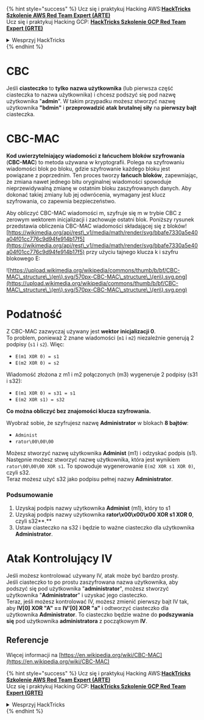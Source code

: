{% hint style="success" %}
Ucz się i praktykuj Hacking AWS:<img src="/.gitbook/assets/arte.png" alt="" data-size="line">[**HackTricks Szkolenie AWS Red Team Expert (ARTE)**](https://training.hacktricks.xyz/courses/arte)<img src="/.gitbook/assets/arte.png" alt="" data-size="line">\
Ucz się i praktykuj Hacking GCP: <img src="/.gitbook/assets/grte.png" alt="" data-size="line">[**HackTricks Szkolenie GCP Red Team Expert (GRTE)**<img src="/.gitbook/assets/grte.png" alt="" data-size="line">](https://training.hacktricks.xyz/courses/grte)

<details>

<summary>Wesprzyj HackTricks</summary>

* Sprawdź [**plany subskrypcyjne**](https://github.com/sponsors/carlospolop)!
* **Dołącz do** 💬 [**grupy Discord**](https://discord.gg/hRep4RUj7f) lub [**grupy telegramowej**](https://t.me/peass) lub **śledź** nas na **Twitterze** 🐦 [**@hacktricks\_live**](https://twitter.com/hacktricks\_live)**.**
* **Dziel się trikami hakerskimi, przesyłając PR-y do** [**HackTricks**](https://github.com/carlospolop/hacktricks) i [**HackTricks Cloud**](https://github.com/carlospolop/hacktricks-cloud) repozytoriów na GitHubie.

</details>
{% endhint %}


# CBC

Jeśli **ciasteczko** to **tylko** **nazwa użytkownika** (lub pierwsza część ciasteczka to nazwa użytkownika) i chcesz podszyć się pod nazwę użytkownika "**admin**". W takim przypadku możesz stworzyć nazwę użytkownika **"bdmin"** i **przeprowadzić atak brutalnej siły** na **pierwszy bajt** ciasteczka.

# CBC-MAC

**Kod uwierzytelniający wiadomości z łańcuchem bloków szyfrowania** (**CBC-MAC**) to metoda używana w kryptografii. Polega na szyfrowaniu wiadomości blok po bloku, gdzie szyfrowanie każdego bloku jest powiązane z poprzednim. Ten proces tworzy **łańcuch bloków**, zapewniając, że zmiana nawet jednego bitu oryginalnej wiadomości spowoduje nieprzewidywalną zmianę w ostatnim bloku zaszyfrowanych danych. Aby dokonać takiej zmiany lub jej odwrócenia, wymagany jest klucz szyfrowania, co zapewnia bezpieczeństwo.

Aby obliczyć CBC-MAC wiadomości m, szyfruje się m w trybie CBC z zerowym wektorem inicjalizacji i zachowuje ostatni blok. Poniższy rysunek przedstawia obliczenia CBC-MAC wiadomości składającej się z bloków![https://wikimedia.org/api/rest\_v1/media/math/render/svg/bbafe7330a5e40a04f01cc776c9d94fe914b17f5](https://wikimedia.org/api/rest\_v1/media/math/render/svg/bbafe7330a5e40a04f01cc776c9d94fe914b17f5) przy użyciu tajnego klucza k i szyfru blokowego E:

![https://upload.wikimedia.org/wikipedia/commons/thumb/b/bf/CBC-MAC\_structure\_\(en\).svg/570px-CBC-MAC\_structure\_\(en\).svg.png](https://upload.wikimedia.org/wikipedia/commons/thumb/b/bf/CBC-MAC\_structure\_\(en\).svg/570px-CBC-MAC\_structure\_\(en\).svg.png)

# Podatność

Z CBC-MAC zazwyczaj używany jest **wektor inicjalizacji 0**.\
To problem, ponieważ 2 znane wiadomości (`m1` i `m2`) niezależnie generują 2 podpisy (`s1` i `s2`). Więc:

* `E(m1 XOR 0) = s1`
* `E(m2 XOR 0) = s2`

Wiadomość złożona z m1 i m2 połączonych (m3) wygeneruje 2 podpisy (s31 i s32):

* `E(m1 XOR 0) = s31 = s1`
* `E(m2 XOR s1) = s32`

**Co można obliczyć bez znajomości klucza szyfrowania.**

Wyobraź sobie, że szyfrujesz nazwę **Administrator** w blokach **8 bajtów**:

* `Administ`
* `rator\00\00\00`

Możesz stworzyć nazwę użytkownika **Administ** (m1) i odzyskać podpis (s1).\
Następnie możesz stworzyć nazwę użytkownika, która jest wynikiem `rator\00\00\00 XOR s1`. To spowoduje wygenerowanie `E(m2 XOR s1 XOR 0)`, czyli s32.\
Teraz możesz użyć s32 jako podpisu pełnej nazwy **Administrator**.

### Podsumowanie

1. Uzyskaj podpis nazwy użytkownika **Administ** (m1), który to s1
2. Uzyskaj podpis nazwy użytkownika **rator\x00\x00\x00 XOR s1 XOR 0**, czyli s32**.**
3. Ustaw ciasteczko na s32 i będzie to ważne ciasteczko dla użytkownika **Administrator**.

# Atak Kontrolujący IV

Jeśli możesz kontrolować używany IV, atak może być bardzo prosty.\
Jeśli ciasteczko to po prostu zaszyfrowana nazwa użytkownika, aby podszyć się pod użytkownika "**administrator**", możesz stworzyć użytkownika "**Administrator**" i uzyskać jego ciasteczko.\
Teraz, jeśli możesz kontrolować IV, możesz zmienić pierwszy bajt IV tak, aby **IV\[0] XOR "A" == IV'\[0] XOR "a"** i odtworzyć ciasteczko dla użytkownika **Administrator**. To ciasteczko będzie ważne do **podszywania się** pod użytkownika **administratora** z początkowym **IV**.

## Referencje

Więcej informacji na [https://en.wikipedia.org/wiki/CBC-MAC](https://en.wikipedia.org/wiki/CBC-MAC)


{% hint style="success" %}
Ucz się i praktykuj Hacking AWS:<img src="/.gitbook/assets/arte.png" alt="" data-size="line">[**HackTricks Szkolenie AWS Red Team Expert (ARTE)**](https://training.hacktricks.xyz/courses/arte)<img src="/.gitbook/assets/arte.png" alt="" data-size="line">\
Ucz się i praktykuj Hacking GCP: <img src="/.gitbook/assets/grte.png" alt="" data-size="line">[**HackTricks Szkolenie GCP Red Team Expert (GRTE)**<img src="/.gitbook/assets/grte.png" alt="" data-size="line">](https://training.hacktricks.xyz/courses/grte)

<details>

<summary>Wesprzyj HackTricks</summary>

* Sprawdź [**plany subskrypcyjne**](https://github.com/sponsors/carlospolop)!
* **Dołącz do** 💬 [**grupy Discord**](https://discord.gg/hRep4RUj7f) lub [**grupy telegramowej**](https://t.me/peass) lub **śledź** nas na **Twitterze** 🐦 [**@hacktricks\_live**](https://twitter.com/hacktricks\_live)**.**
* **Dziel się trikami hakerskimi, przesyłając PR-y do** [**HackTricks**](https://github.com/carlospolop/hacktricks) i [**HackTricks Cloud**](https://github.com/carlospolop/hacktricks-cloud) repozytoriów na GitHubie.

</details>
{% endhint %}
